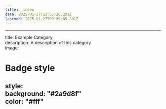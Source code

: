 ```yaml
---
title: _index
date: 2025-01-27T13:55:26.291Z
lastmod: 2025-01-27T00:39:05.801Z
---
```

***

title: Example Category\
description: A description of this category\
image:

# Badge style

style:\
background: "#2a9d8f"\
color: "#fff"
-------------
